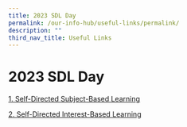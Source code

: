 ```yaml
---
title: 2023 SDL Day
permalink: /our-info-hub/useful-links/permalink/
description: ""
third_nav_title: Useful Links
---
```

# 2023 SDL Day
[1. Self-Directed Subject-Based Learning](https://drive.google.com/drive/folders/1SnuHMMD1jUi18a9qhWo3GUjsAkT39LG8)

[2. Self-Directed Interest-Based Learning](https://drive.google.com/drive/folders/1VBuW92ZTWUGcLqSIdxpIFiZMQKFaMZ_R)